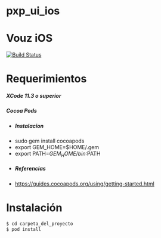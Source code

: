 # pxp_ui_ios

# Vouz iOS
[![Build Status](https://travis-ci.org/joemccann/dillinger.svg?branch=master)](https://travis-ci.org/joemccann/dillinger)
# Requerimientos 
##### XCode 11.3 o superior
##### Cocoa Pods
 - ##### Instalacion
- sudo gem install cocoapods
- export GEM_HOME=$HOME/.gem
- export PATH=$GEM_HOME/bin:$PATH
- ##### Referencias
- https://guides.cocoapods.org/using/getting-started.html

# Instalación
```sh
$ cd carpeta_del_proyecto
$ pod install
```
 
